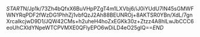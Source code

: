 $START$N/Jp1k/73Zh4bQfxX6BuVHpPZgT4m1LXVbj6/iJ0iYUdU7lN45sGMWFWNYRqPDF2fWzDG1PhhZj1vbfQzJ2Ah88BEUNROj+8AKTSR0YBn/XdL/7gnXrcaIkcjwD9D1/JQW42CMs+h2uheH4hoZxEGKk30z+Ztzz4A8hlLwJbCCC6eoUhCXldYNpeWTCPVMXE0QFlyEPO6wDiLD4eO25glQ==$END$